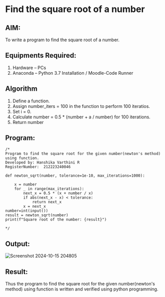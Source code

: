 # Find the square root of a number

## AIM:
To write a program to find the square root of a number.

## Equipments Required:
1. Hardware – PCs
2. Anaconda – Python 3.7 Installation / Moodle-Code Runner

## Algorithm
1. Define a function.
2. Assign number_iters = 100 in the function to perform 100 iteratios.
3. Set i = 0.
4. Calculate  number = 0.5 * (number + a / number) for 100 iterations.
5. Return number

## Program:
```
/*
Program to find the square root for the given number(newton's method) using function.
Developed by: Hanshika Varthini R
RegisterNumber:  212223240046

def newton_sqrt(number, tolerance=1e-10, max_iterations=1000):

    x = number
    for _ in range(max_iterations):
        next_x = 0.5 * (x + number / x)
        if abs(next_x - x) < tolerance:
            return next_x
        x = next_x
number=int(input())
result = newton_sqrt(number)
print(f"Square root of the number: {result}")

*/
```

## Output:
![Screenshot 2024-10-15 204805](https://github.com/user-attachments/assets/14210ef8-97c9-4acd-8719-3f18659dbdf5)




## Result:
Thus the program to find the square root for the given number(newton's method) using function is written and verified using python programming.
